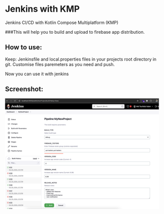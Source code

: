 # Jenkins with KMP
Jenkins CI/CD with Kotlin Compose Multiplatform (KMP)

###This will help you to build and upload to firebase app distribution.

## How to use:
Keep:
Jenkinsfile and
local.properties
files in your projects root directory in git.
Customise files paremeters as you need and push.

Now you can use it with jenkins

## Screenshot:

![Jenkins with Kotlin Multiplatform](https://raw.githubusercontent.com/TouhidApps/Jenkins-with-KMP/refs/heads/main/screenshot.png)

